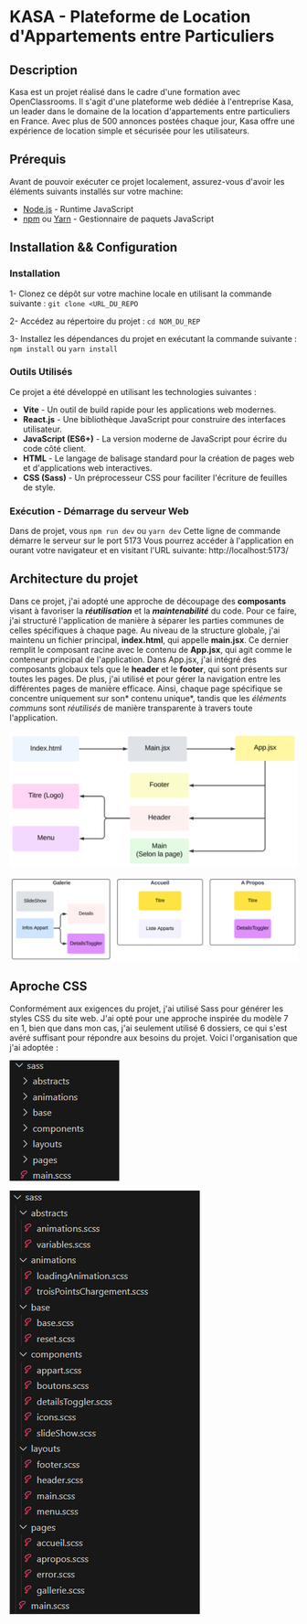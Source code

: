 # KASA - Plateforme de Location d'Appartements entre Particuliers

## Description

Kasa est un projet réalisé dans le cadre d'une formation avec OpenClassrooms. Il s'agit d'une plateforme web dédiée à l'entreprise Kasa, un leader dans le domaine de la location d'appartements entre particuliers en France. Avec plus de 500 annonces postées chaque jour, Kasa offre une expérience de location simple et sécurisée pour les utilisateurs.

## Prérequis

Avant de pouvoir exécuter ce projet localement, assurez-vous d'avoir les éléments suivants installés sur votre machine:

- [Node.js](https://nodejs.org/en) - Runtime JavaScript
- [npm](https://www.npmjs.com/) ou [Yarn](https://yarnpkg.com/) - Gestionnaire de paquets JavaScript

## Installation && Configuration

### Installation

1- Clonez ce dépôt sur votre machine locale en utilisant la commande suivante :
`git clone <URL_DU_REPO`

2- Accédez au répertoire du projet :
`cd NOM_DU_REP`

3- Installez les dépendances du projet en exécutant la commande suivante :
`npm install`
ou
`yarn install`

### Outils Utilisés

Ce projet a été développé en utilisant les technologies suivantes :

- <b>Vite</b> - Un outil de build rapide pour les applications web modernes.
- <b>React.js</b> - Une bibliothèque JavaScript pour construire des interfaces utilisateur.
- <b>JavaScript (ES6+)</b> - La version moderne de JavaScript pour écrire du code côté client.
- <b>HTML</b> - Le langage de balisage standard pour la création de pages web et d'applications web interactives.
- <b>CSS (Sass)</b> - Un préprocesseur CSS pour faciliter l'écriture de feuilles de style.

### Exécution - Démarrage du serveur Web

Dans de projet, vous
`npm run dev`
ou
`yarn dev`
Cette ligne de commande démarre le serveur sur le port 5173
Vous pourrez accéder à l'application en ourant votre navigateur et en visitant l'URL suivante: http://localhost:5173/

## Architecture du projet

Dans ce projet, j'ai adopté une approche de découpage des <b>composants</b> visant à favoriser la **_réutilisation_** et la **_maintenabilité_** du code. Pour ce faire, j'ai structuré l'application de manière à séparer les parties communes de celles spécifiques à chaque page. Au niveau de la structure globale, j'ai maintenu un fichier principal, **index.html**, qui appelle **main.jsx**. Ce dernier remplit le composant racine avec le contenu de **App.jsx**, qui agit comme le conteneur principal de l'application. Dans App.jsx, j'ai intégré des composants globaux tels que le **header** et le **footer**, qui sont présents sur toutes les pages. De plus, j'ai utilisé **_<BrowserRouter>_** et **_<Routes>_** pour gérer la navigation entre les différentes pages de manière efficace. Ainsi, chaque page spécifique se concentre uniquement sur son* contenu unique*, tandis que les _éléments communs_ sont _réutilisés_ de manière transparente à travers toute l'application.

![Architecture Generale](https://github.com/LEBDIOUA/Kasa/blob/main/assets/ArchitectureGenerale.png)

![Architecture Main](https://github.com/LEBDIOUA/Kasa/blob/main/assets/ArchitectureMain.png)

## Aproche CSS

Conformément aux exigences du projet, j'ai utilisé Sass pour générer les styles CSS du site web. J'ai opté pour une approche inspirée du modèle 7 en 1, bien que dans mon cas, j'ai seulement utilisé 6 dossiers, ce qui s'est avéré suffisant pour répondre aux besoins du projet. Voici l'organisation que j'ai adoptée :

![Architecture Sass](https://github.com/LEBDIOUA/Kasa/blob/main/assets/ArchitectureSass.png)

![Architecture Sass Détaillée](https://github.com/LEBDIOUA/Kasa/blob/main/assets/ArchitectureSassDetaillee.png)
